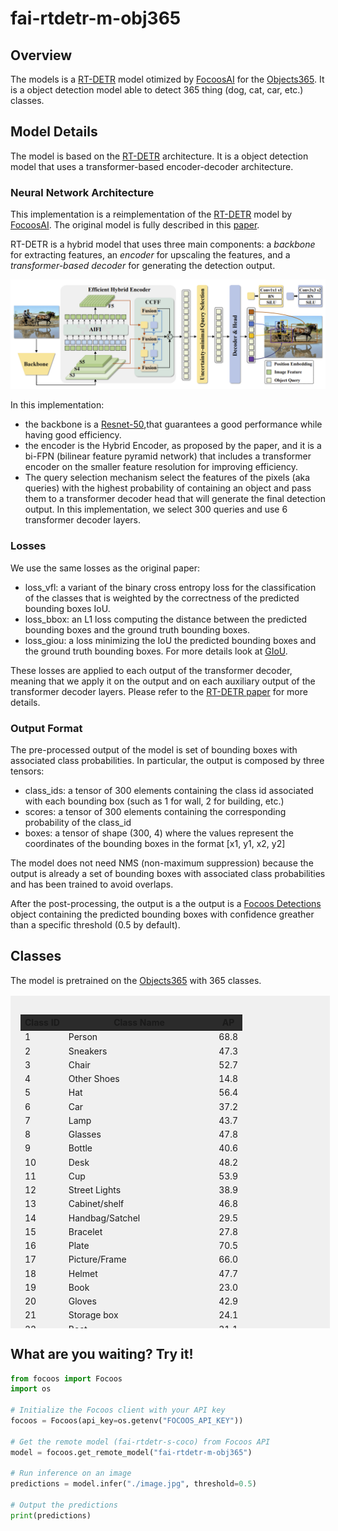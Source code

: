 # fai-rtdetr-m-obj365

## Overview
The models is a [RT-DETR](https://github.com/lyuwenyu/RT-DETR) model otimized by [FocoosAI](https://focoos.ai) for the [Objects365](https://www.objects365.org/overview.html). It is a object detection model able to detect 365 thing (dog, cat, car, etc.) classes.


## Model Details
The model is based on the [RT-DETR](https://github.com/lyuwenyu/RT-DETR) architecture. It is a object detection model that uses a transformer-based encoder-decoder architecture.

### Neural Network Architecture
This implementation is a reimplementation of the [RT-DETR](https://github.com/lyuwenyu/RT-DETR) model by [FocoosAI](https://focoos.ai). The original model is fully described in this [paper](https://arxiv.org/abs/2304.08069).

RT-DETR is a hybrid model that uses three main components: a *backbone* for extracting features, an *encoder* for upscaling the features, and a *transformer-based decoder* for generating the detection output.

![alt text](./rt-detr.png)

In this implementation:

- the backbone is a [Resnet-50](https://github.com/pytorch/vision/blob/main/torchvision/models/resnet.py),that guarantees a good performance while having good efficiency.
- the encoder is the Hybrid Encoder, as proposed by the paper, and it is a bi-FPN (bilinear feature pyramid network) that includes a transformer encoder on the smaller feature resolution for improving efficiency.
- The query selection mechanism select the features of the pixels (aka queries) with the highest probability of containing an object and pass them to a transformer decoder head that will generate the final detection output. In this implementation, we select 300 queries and use 6 transformer decoder layers.

### Losses
We use the same losses as the original paper:

- loss_vfl: a variant of the binary cross entropy loss for the classification of the classes that is weighted by the correctness of the predicted bounding boxes IoU.
- loss_bbox: an L1 loss computing the distance between the predicted bounding boxes and the ground truth bounding boxes.
- loss_giou: a loss minimizing the IoU the predicted bounding boxes and the ground truth bounding boxes. For more details look at [GIoU](https://giou.stanford.edu/).

These losses are applied to each output of the transformer decoder, meaning that we apply it on the output and on each auxiliary output of the transformer decoder layers.
Please refer to the [RT-DETR paper](https://arxiv.org/abs/2304.08069) for more details.

### Output Format
The pre-processed output of the model is set of bounding boxes with associated class probabilities. In particular, the output is composed by three tensors:

- class_ids: a tensor of 300 elements containing the class id associated with each bounding box (such as 1 for wall, 2 for building, etc.)
- scores: a tensor of 300 elements containing the corresponding probability of the class_id
- boxes: a tensor of shape (300, 4) where the values represent the coordinates of the bounding boxes in the format [x1, y1, x2, y2]

The model does not need NMS (non-maximum suppression) because the output is already a set of bounding boxes with associated class probabilities and has been trained to avoid overlaps.

After the post-processing, the output is a the output is a [Focoos Detections](https://github.com/FocoosAI/focoos/blob/4a317a269cb7758ea71b255faeba654d21182083/focoos/ports.py#L179) object containing the predicted bounding boxes with confidence greather than a specific threshold (0.5 by default).

## Classes
The model is pretrained on the [Objects365](https://www.objects365.org/overview.html) with 365 classes.

<div class="class-table" markdown>
  <style>
    .class-table {
      max-height: 500px;
      overflow-y: auto;
      /* border: 1px solid #ccc; */
      /* border-radius: 4px; */
      padding: 1rem;
      margin: 1rem 0;
      background: rgba(0,0,0,0.05);
      width: 95%;
      margin-left: auto;
      margin-right: auto;
    }
    .class-table table {
      width: 100%;
    }
    .class-table thead {
      position: sticky;
      top: 0;
      background: #2b2b2b;
      z-index: 1;
    }
  </style>
<table>
  <thead>
    <tr>
      <th>Class ID</th>
      <th>Class Name</th>
      <th>AP</th>
    </tr>
  </thead>
  <tbody>
  <tr>
      <td>1</td>
      <td>Person</td>
      <td>68.8</td>
    </tr>
    <tr>
      <td>2</td>
      <td>Sneakers</td>
      <td>47.3</td>
    </tr>
    <tr>
      <td>3</td>
      <td>Chair</td>
      <td>52.7</td>
    </tr>
    <tr>
      <td>4</td>
      <td>Other Shoes</td>
      <td>14.8</td>
    </tr>
    <tr>
      <td>5</td>
      <td>Hat</td>
      <td>56.4</td>
    </tr>
    <tr>
      <td>6</td>
      <td>Car</td>
      <td>37.2</td>
    </tr>
    <tr>
      <td>7</td>
      <td>Lamp</td>
      <td>43.7</td>
    </tr>
    <tr>
      <td>8</td>
      <td>Glasses</td>
      <td>47.8</td>
    </tr>
    <tr>
      <td>9</td>
      <td>Bottle</td>
      <td>40.6</td>
    </tr>
    <tr>
      <td>10</td>
      <td>Desk</td>
      <td>48.2</td>
    </tr>
    <tr>
      <td>11</td>
      <td>Cup</td>
      <td>53.9</td>
    </tr>
    <tr>
      <td>12</td>
      <td>Street Lights</td>
      <td>38.9</td>
    </tr>
    <tr>
      <td>13</td>
      <td>Cabinet/shelf</td>
      <td>46.8</td>
    </tr>
    <tr>
      <td>14</td>
      <td>Handbag/Satchel</td>
      <td>29.5</td>
    </tr>
    <tr>
      <td>15</td>
      <td>Bracelet</td>
      <td>27.8</td>
    </tr>
    <tr>
      <td>16</td>
      <td>Plate</td>
      <td>70.5</td>
    </tr>
    <tr>
      <td>17</td>
      <td>Picture/Frame</td>
      <td>66.0</td>
    </tr>
    <tr>
      <td>18</td>
      <td>Helmet</td>
      <td>47.7</td>
    </tr>
    <tr>
      <td>19</td>
      <td>Book</td>
      <td>23.0</td>
    </tr>
    <tr>
      <td>20</td>
      <td>Gloves</td>
      <td>42.9</td>
    </tr>
    <tr>
      <td>21</td>
      <td>Storage box</td>
      <td>24.1</td>
    </tr>
    <tr>
      <td>22</td>
      <td>Boat</td>
      <td>31.1</td>
    </tr>
    <tr>
      <td>23</td>
      <td>Leather Shoes</td>
      <td>29.3</td>
    </tr>
    <tr>
      <td>24</td>
      <td>Flower</td>
      <td>39.6</td>
    </tr>
    <tr>
      <td>25</td>
      <td>Bench</td>
      <td>26.6</td>
    </tr>
    <tr>
      <td>26</td>
      <td>Potted Plant</td>
      <td>42.4</td>
    </tr>
    <tr>
      <td>27</td>
      <td>Bowl/Basin</td>
      <td>57.7</td>
    </tr>
    <tr>
      <td>28</td>
      <td>Flag</td>
      <td>38.6</td>
    </tr>
    <tr>
      <td>29</td>
      <td>Pillow</td>
      <td>56.0</td>
    </tr>
    <tr>
      <td>30</td>
      <td>Boots</td>
      <td>39.8</td>
    </tr>
    <tr>
      <td>31</td>
      <td>Vase</td>
      <td>37.1</td>
    </tr>
    <tr>
      <td>32</td>
      <td>Microphone</td>
      <td>39.1</td>
    </tr>
    <tr>
      <td>33</td>
      <td>Necklace</td>
      <td>30.3</td>
    </tr>
    <tr>
      <td>34</td>
      <td>Ring</td>
      <td>19.5</td>
    </tr>
    <tr>
      <td>35</td>
      <td>SUV</td>
      <td>33.4</td>
    </tr>
    <tr>
      <td>36</td>
      <td>Wine Glass</td>
      <td>68.6</td>
    </tr>
    <tr>
      <td>37</td>
      <td>Belt</td>
      <td>35.8</td>
    </tr>
    <tr>
      <td>38</td>
      <td>Moniter/TV</td>
      <td>75.1</td>
    </tr>
    <tr>
      <td>39</td>
      <td>Backpack</td>
      <td>29.9</td>
    </tr>
    <tr>
      <td>40</td>
      <td>Umbrella</td>
      <td>37.4</td>
    </tr>
    <tr>
      <td>41</td>
      <td>Traffic Light</td>
      <td>39.0</td>
    </tr>
    <tr>
      <td>42</td>
      <td>Speaker</td>
      <td>58.3</td>
    </tr>
    <tr>
      <td>43</td>
      <td>Watch</td>
      <td>47.1</td>
    </tr>
    <tr>
      <td>44</td>
      <td>Tie</td>
      <td>37.0</td>
    </tr>
    <tr>
      <td>45</td>
      <td>Trash bin Can</td>
      <td>49.1</td>
    </tr>
    <tr>
      <td>46</td>
      <td>Slippers</td>
      <td>43.9</td>
    </tr>
    <tr>
      <td>47</td>
      <td>Bicycle</td>
      <td>46.8</td>
    </tr>
    <tr>
      <td>48</td>
      <td>Stool</td>
      <td>48.9</td>
    </tr>
    <tr>
      <td>49</td>
      <td>Barrel/bucket</td>
      <td>39.9</td>
    </tr>
    <tr>
      <td>50</td>
      <td>Van</td>
      <td>30.7</td>
    </tr>
    <tr>
      <td>51</td>
      <td>Couch</td>
      <td>62.5</td>
    </tr>
    <tr>
      <td>52</td>
      <td>Sandals</td>
      <td>43.7</td>
    </tr>
    <tr>
      <td>53</td>
      <td>Bakset</td>
      <td>40.1</td>
    </tr>
    <tr>
      <td>54</td>
      <td>Drum</td>
      <td>54.8</td>
    </tr>
    <tr>
      <td>55</td>
      <td>Pen/Pencil</td>
      <td>29.9</td>
    </tr>
    <tr>
      <td>56</td>
      <td>Bus</td>
      <td>45.3</td>
    </tr>
    <tr>
      <td>57</td>
      <td>Wild Bird</td>
      <td>12.6</td>
    </tr>
    <tr>
      <td>58</td>
      <td>High Heels</td>
      <td>41.9</td>
    </tr>
    <tr>
      <td>59</td>
      <td>Motorcycle</td>
      <td>31.8</td>
    </tr>
    <tr>
      <td>60</td>
      <td>Guitar</td>
      <td>64.7</td>
    </tr>
    <tr>
      <td>61</td>
      <td>Carpet</td>
      <td>59.8</td>
    </tr>
    <tr>
      <td>62</td>
      <td>Cell Phone</td>
      <td>43.8</td>
    </tr>
    <tr>
      <td>63</td>
      <td>Bread</td>
      <td>23.6</td>
    </tr>
    <tr>
      <td>64</td>
      <td>Camera</td>
      <td>32.8</td>
    </tr>
    <tr>
      <td>65</td>
      <td>Canned</td>
      <td>37.4</td>
    </tr>
    <tr>
      <td>66</td>
      <td>Truck</td>
      <td>23.0</td>
    </tr>
    <tr>
      <td>67</td>
      <td>Traffic cone</td>
      <td>44.5</td>
    </tr>
    <tr>
      <td>68</td>
      <td>Cymbal</td>
      <td>55.7</td>
    </tr>
    <tr>
      <td>69</td>
      <td>Lifesaver</td>
      <td>31.2</td>
    </tr>
    <tr>
      <td>70</td>
      <td>Towel</td>
      <td>54.0</td>
    </tr>
    <tr>
      <td>71</td>
      <td>Stuffed Toy</td>
      <td>40.7</td>
    </tr>
    <tr>
      <td>72</td>
      <td>Candle</td>
      <td>30.5</td>
    </tr>
    <tr>
      <td>73</td>
      <td>Sailboat</td>
      <td>55.5</td>
    </tr>
    <tr>
      <td>74</td>
      <td>Laptop</td>
      <td>73.8</td>
    </tr>
    <tr>
      <td>75</td>
      <td>Awning</td>
      <td>27.4</td>
    </tr>
    <tr>
      <td>76</td>
      <td>Bed</td>
      <td>66.1</td>
    </tr>
    <tr>
      <td>77</td>
      <td>Faucet</td>
      <td>41.8</td>
    </tr>
    <tr>
      <td>78</td>
      <td>Tent</td>
      <td>30.8</td>
    </tr>
    <tr>
      <td>79</td>
      <td>Horse</td>
      <td>46.3</td>
    </tr>
    <tr>
      <td>80</td>
      <td>Mirror</td>
      <td>59.0</td>
    </tr>
    <tr>
      <td>81</td>
      <td>Power outlet</td>
      <td>43.1</td>
    </tr>
    <tr>
      <td>82</td>
      <td>Sink</td>
      <td>53.3</td>
    </tr>
    <tr>
      <td>83</td>
      <td>Apple</td>
      <td>22.0</td>
    </tr>
    <tr>
      <td>84</td>
      <td>Air Conditioner</td>
      <td>30.1</td>
    </tr>
    <tr>
      <td>85</td>
      <td>Knife</td>
      <td>46.1</td>
    </tr>
    <tr>
      <td>86</td>
      <td>Hockey Stick</td>
      <td>59.0</td>
    </tr>
    <tr>
      <td>87</td>
      <td>Paddle</td>
      <td>25.5</td>
    </tr>
    <tr>
      <td>88</td>
      <td>Pickup Truck</td>
      <td>45.2</td>
    </tr>
    <tr>
      <td>89</td>
      <td>Fork</td>
      <td>57.7</td>
    </tr>
    <tr>
      <td>90</td>
      <td>Traffic Sign</td>
      <td>30.0</td>
    </tr>
    <tr>
      <td>91</td>
      <td>Ballon</td>
      <td>47.7</td>
    </tr>
    <tr>
      <td>92</td>
      <td>Tripod</td>
      <td>29.7</td>
    </tr>
    <tr>
      <td>93</td>
      <td>Dog</td>
      <td>58.5</td>
    </tr>
    <tr>
      <td>94</td>
      <td>Spoon</td>
      <td>46.7</td>
    </tr>
    <tr>
      <td>95</td>
      <td>Clock</td>
      <td>61.6</td>
    </tr>
    <tr>
      <td>96</td>
      <td>Pot</td>
      <td>44.3</td>
    </tr>
    <tr>
      <td>97</td>
      <td>Cow</td>
      <td>18.7</td>
    </tr>
    <tr>
      <td>98</td>
      <td>Cake</td>
      <td>15.7</td>
    </tr>
    <tr>
      <td>99</td>
      <td>Dinning Table</td>
      <td>46.2</td>
    </tr>
    <tr>
      <td>100</td>
      <td>Sheep</td>
      <td>30.5</td>
    </tr>
    <tr>
      <td>101</td>
      <td>Hanger</td>
      <td>9.9</td>
    </tr>
    <tr>
      <td>102</td>
      <td>Blackboard/Whiteboard</td>
      <td>47.5</td>
    </tr>
    <tr>
      <td>103</td>
      <td>Napkin</td>
      <td>35.5</td>
    </tr>
    <tr>
      <td>104</td>
      <td>Other Fish</td>
      <td>30.4</td>
    </tr>
    <tr>
      <td>105</td>
      <td>Orange/Tangerine</td>
      <td>10.8</td>
    </tr>
    <tr>
      <td>106</td>
      <td>Toiletry</td>
      <td>30.1</td>
    </tr>
    <tr>
      <td>107</td>
      <td>Keyboard</td>
      <td>71.8</td>
    </tr>
    <tr>
      <td>108</td>
      <td>Tomato</td>
      <td>36.4</td>
    </tr>
    <tr>
      <td>109</td>
      <td>Lantern</td>
      <td>47.7</td>
    </tr>
    <tr>
      <td>110</td>
      <td>Machinery Vehicle</td>
      <td>30.5</td>
    </tr>
    <tr>
      <td>111</td>
      <td>Fan</td>
      <td>49.4</td>
    </tr>
    <tr>
      <td>112</td>
      <td>Green Vegetables</td>
      <td>13.2</td>
    </tr>
    <tr>
      <td>113</td>
      <td>Banana</td>
      <td>30.2</td>
    </tr>
    <tr>
      <td>114</td>
      <td>Baseball Glove</td>
      <td>38.8</td>
    </tr>
    <tr>
      <td>115</td>
      <td>Airplane</td>
      <td>60.9</td>
    </tr>
    <tr>
      <td>116</td>
      <td>Mouse</td>
      <td>61.5</td>
    </tr>
    <tr>
      <td>117</td>
      <td>Train</td>
      <td>50.5</td>
    </tr>
    <tr>
      <td>118</td>
      <td>Pumpkin</td>
      <td>53.4</td>
    </tr>
    <tr>
      <td>119</td>
      <td>Soccer</td>
      <td>29.0</td>
    </tr>
    <tr>
      <td>120</td>
      <td>Skiboard</td>
      <td>24.3</td>
    </tr>
    <tr>
      <td>121</td>
      <td>Luggage</td>
      <td>32.5</td>
    </tr>
    <tr>
      <td>122</td>
      <td>Nightstand</td>
      <td>62.3</td>
    </tr>
    <tr>
      <td>123</td>
      <td>Tea pot</td>
      <td>31.7</td>
    </tr>
    <tr>
      <td>124</td>
      <td>Telephone</td>
      <td>45.8</td>
    </tr>
    <tr>
      <td>125</td>
      <td>Trolley</td>
      <td>36.8</td>
    </tr>
    <tr>
      <td>126</td>
      <td>Head Phone</td>
      <td>40.9</td>
    </tr>
    <tr>
      <td>127</td>
      <td>Sports Car</td>
      <td>67.8</td>
    </tr>
    <tr>
      <td>128</td>
      <td>Stop Sign</td>
      <td>49.3</td>
    </tr>
    <tr>
      <td>129</td>
      <td>Dessert</td>
      <td>28.7</td>
    </tr>
    <tr>
      <td>130</td>
      <td>Scooter</td>
      <td>35.5</td>
    </tr>
    <tr>
      <td>131</td>
      <td>Stroller</td>
      <td>42.7</td>
    </tr>
    <tr>
      <td>132</td>
      <td>Crane</td>
      <td>46.0</td>
    </tr>
    <tr>
      <td>133</td>
      <td>Remote</td>
      <td>47.1</td>
    </tr>
    <tr>
      <td>134</td>
      <td>Refrigerator</td>
      <td>70.2</td>
    </tr>
    <tr>
      <td>135</td>
      <td>Oven</td>
      <td>51.9</td>
    </tr>
    <tr>
      <td>136</td>
      <td>Lemon</td>
      <td>33.4</td>
    </tr>
    <tr>
      <td>137</td>
      <td>Duck</td>
      <td>43.3</td>
    </tr>
    <tr>
      <td>138</td>
      <td>Baseball Bat</td>
      <td>40.4</td>
    </tr>
    <tr>
      <td>139</td>
      <td>Surveillance Camera</td>
      <td>24.2</td>
    </tr>
    <tr>
      <td>140</td>
      <td>Cat</td>
      <td>67.5</td>
    </tr>
    <tr>
      <td>141</td>
      <td>Jug</td>
      <td>24.1</td>
    </tr>
    <tr>
      <td>142</td>
      <td>Broccoli</td>
      <td>29.3</td>
    </tr>
    <tr>
      <td>143</td>
      <td>Piano</td>
      <td>41.5</td>
    </tr>
    <tr>
      <td>144</td>
      <td>Pizza</td>
      <td>50.9</td>
    </tr>
    <tr>
      <td>145</td>
      <td>Elephant</td>
      <td>66.9</td>
    </tr>
    <tr>
      <td>146</td>
      <td>Skateboard</td>
      <td>19.0</td>
    </tr>
    <tr>
      <td>147</td>
      <td>Surfboard</td>
      <td>44.0</td>
    </tr>
    <tr>
      <td>148</td>
      <td>Gun</td>
      <td>23.8</td>
    </tr>
    <tr>
      <td>149</td>
      <td>Skating and Skiing shoes</td>
      <td>64.6</td>
    </tr>
    <tr>
      <td>150</td>
      <td>Gas stove</td>
      <td>39.2</td>
    </tr>
    <tr>
      <td>151</td>
      <td>Donut</td>
      <td>45.0</td>
    </tr>
    <tr>
      <td>152</td>
      <td>Bow Tie</td>
      <td>28.8</td>
    </tr>
    <tr>
      <td>153</td>
      <td>Carrot</td>
      <td>15.6</td>
    </tr>
    <tr>
      <td>154</td>
      <td>Toilet</td>
      <td>73.2</td>
    </tr>
    <tr>
      <td>155</td>
      <td>Kite</td>
      <td>44.1</td>
    </tr>
    <tr>
      <td>156</td>
      <td>Strawberry</td>
      <td>24.2</td>
    </tr>
    <tr>
      <td>157</td>
      <td>Other Balls</td>
      <td>36.1</td>
    </tr>
    <tr>
      <td>158</td>
      <td>Shovel</td>
      <td>18.9</td>
    </tr>
    <tr>
      <td>159</td>
      <td>Pepper</td>
      <td>18.5</td>
    </tr>
    <tr>
      <td>160</td>
      <td>Computer Box</td>
      <td>49.3</td>
    </tr>
    <tr>
      <td>161</td>
      <td>Toilet Paper</td>
      <td>39.0</td>
    </tr>
    <tr>
      <td>162</td>
      <td>Cleaning Products</td>
      <td>21.1</td>
    </tr>
    <tr>
      <td>163</td>
      <td>Chopsticks</td>
      <td>40.3</td>
    </tr>
    <tr>
      <td>164</td>
      <td>Microwave</td>
      <td>68.0</td>
    </tr>
    <tr>
      <td>165</td>
      <td>Pigeon</td>
      <td>48.1</td>
    </tr>
    <tr>
      <td>166</td>
      <td>Baseball</td>
      <td>32.6</td>
    </tr>
    <tr>
      <td>167</td>
      <td>Cutting/chopping Board</td>
      <td>40.9</td>
    </tr>
    <tr>
      <td>168</td>
      <td>Coffee Table</td>
      <td>49.8</td>
    </tr>
    <tr>
      <td>169</td>
      <td>Side Table</td>
      <td>34.6</td>
    </tr>
    <tr>
      <td>170</td>
      <td>Scissors</td>
      <td>28.1</td>
    </tr>
    <tr>
      <td>171</td>
      <td>Marker</td>
      <td>20.6</td>
    </tr>
    <tr>
      <td>172</td>
      <td>Pie</td>
      <td>20.8</td>
    </tr>
    <tr>
      <td>173</td>
      <td>Ladder</td>
      <td>34.4</td>
    </tr>
    <tr>
      <td>174</td>
      <td>Snowboard</td>
      <td>36.8</td>
    </tr>
    <tr>
      <td>175</td>
      <td>Cookies</td>
      <td>13.0</td>
    </tr>
    <tr>
      <td>176</td>
      <td>Radiator</td>
      <td>50.3</td>
    </tr>
    <tr>
      <td>177</td>
      <td>Fire Hydrant</td>
      <td>47.6</td>
    </tr>
    <tr>
      <td>178</td>
      <td>Basketball</td>
      <td>32.9</td>
    </tr>
    <tr>
      <td>179</td>
      <td>Zebra</td>
      <td>58.3</td>
    </tr>
    <tr>
      <td>180</td>
      <td>Grape</td>
      <td>10.4</td>
    </tr>
    <tr>
      <td>181</td>
      <td>Giraffe</td>
      <td>64.0</td>
    </tr>
    <tr>
      <td>182</td>
      <td>Potato</td>
      <td>11.0</td>
    </tr>
    <tr>
      <td>183</td>
      <td>Sausage</td>
      <td>25.1</td>
    </tr>
    <tr>
      <td>184</td>
      <td>Tricycle</td>
      <td>27.4</td>
    </tr>
    <tr>
      <td>185</td>
      <td>Violin</td>
      <td>39.6</td>
    </tr>
    <tr>
      <td>186</td>
      <td>Egg</td>
      <td>34.7</td>
    </tr>
    <tr>
      <td>187</td>
      <td>Fire Extinguisher</td>
      <td>47.3</td>
    </tr>
    <tr>
      <td>188</td>
      <td>Candy</td>
      <td>1.9</td>
    </tr>
    <tr>
      <td>189</td>
      <td>Fire Truck</td>
      <td>55.7</td>
    </tr>
    <tr>
      <td>190</td>
      <td>Billards</td>
      <td>63.0</td>
    </tr>
    <tr>
      <td>191</td>
      <td>Converter</td>
      <td>18.0</td>
    </tr>
    <tr>
      <td>192</td>
      <td>Bathtub</td>
      <td>58.8</td>
    </tr>
    <tr>
      <td>193</td>
      <td>Wheelchair</td>
      <td>62.9</td>
    </tr>
    <tr>
      <td>194</td>
      <td>Golf Club</td>
      <td>33.8</td>
    </tr>
    <tr>
      <td>195</td>
      <td>Briefcase</td>
      <td>35.1</td>
    </tr>
    <tr>
      <td>196</td>
      <td>Cucumber</td>
      <td>26.6</td>
    </tr>
    <tr>
      <td>197</td>
      <td>Cigar/Cigarette</td>
      <td>11.2</td>
    </tr>
    <tr>
      <td>198</td>
      <td>Paint Brush</td>
      <td>15.0</td>
    </tr>
    <tr>
      <td>199</td>
      <td>Pear</td>
      <td>5.5</td>
    </tr>
    <tr>
      <td>200</td>
      <td>Heavy Truck</td>
      <td>35.3</td>
    </tr>
    <tr>
      <td>201</td>
      <td>Hamburger</td>
      <td>40.5</td>
    </tr>
    <tr>
      <td>202</td>
      <td>Extractor</td>
      <td>62.7</td>
    </tr>
    <tr>
      <td>203</td>
      <td>Extention Cord</td>
      <td>19.1</td>
    </tr>
    <tr>
      <td>204</td>
      <td>Tong</td>
      <td>16.4</td>
    </tr>
    <tr>
      <td>205</td>
      <td>Tennis Racket</td>
      <td>51.4</td>
    </tr>
    <tr>
      <td>206</td>
      <td>Folder</td>
      <td>8.8</td>
    </tr>
    <tr>
      <td>207</td>
      <td>American Football</td>
      <td>22.6</td>
    </tr>
    <tr>
      <td>208</td>
      <td>earphone</td>
      <td>7.6</td>
    </tr>
    <tr>
      <td>209</td>
      <td>Mask</td>
      <td>36.9</td>
    </tr>
    <tr>
      <td>210</td>
      <td>Kettle</td>
      <td>43.9</td>
    </tr>
    <tr>
      <td>211</td>
      <td>Tennis</td>
      <td>37.3</td>
    </tr>
    <tr>
      <td>212</td>
      <td>Ship</td>
      <td>49.0</td>
    </tr>
    <tr>
      <td>213</td>
      <td>Swing</td>
      <td>48.4</td>
    </tr>
    <tr>
      <td>214</td>
      <td>Coffee Machine</td>
      <td>50.3</td>
    </tr>
    <tr>
      <td>215</td>
      <td>Slide</td>
      <td>46.7</td>
    </tr>
    <tr>
      <td>216</td>
      <td>Carriage</td>
      <td>59.5</td>
    </tr>
    <tr>
      <td>217</td>
      <td>Onion</td>
      <td>7.4</td>
    </tr>
    <tr>
      <td>218</td>
      <td>Green beans</td>
      <td>3.6</td>
    </tr>
    <tr>
      <td>219</td>
      <td>Projector</td>
      <td>48.6</td>
    </tr>
    <tr>
      <td>220</td>
      <td>Frisbee</td>
      <td>33.0</td>
    </tr>
    <tr>
      <td>221</td>
      <td>Washing Machine/Drying Machine</td>
      <td>53.6</td>
    </tr>
    <tr>
      <td>222</td>
      <td>Chicken</td>
      <td>49.5</td>
    </tr>
    <tr>
      <td>223</td>
      <td>Printer</td>
      <td>54.8</td>
    </tr>
    <tr>
      <td>224</td>
      <td>Watermelon</td>
      <td>28.7</td>
    </tr>
    <tr>
      <td>225</td>
      <td>Saxophone</td>
      <td>52.2</td>
    </tr>
    <tr>
      <td>226</td>
      <td>Tissue</td>
      <td>31.6</td>
    </tr>
    <tr>
      <td>227</td>
      <td>Toothbrush</td>
      <td>23.6</td>
    </tr>
    <tr>
      <td>228</td>
      <td>Ice cream</td>
      <td>27.6</td>
    </tr>
    <tr>
      <td>229</td>
      <td>Hotair ballon</td>
      <td>77.2</td>
    </tr>
    <tr>
      <td>230</td>
      <td>Cello</td>
      <td>45.9</td>
    </tr>
    <tr>
      <td>231</td>
      <td>French Fries</td>
      <td>42.7</td>
    </tr>
    <tr>
      <td>232</td>
      <td>Scale</td>
      <td>28.3</td>
    </tr>
    <tr>
      <td>233</td>
      <td>Trophy</td>
      <td>37.6</td>
    </tr>
    <tr>
      <td>234</td>
      <td>Cabbage</td>
      <td>11.9</td>
    </tr>
    <tr>
      <td>235</td>
      <td>Hot dog</td>
      <td>39.9</td>
    </tr>
    <tr>
      <td>236</td>
      <td>Blender</td>
      <td>44.3</td>
    </tr>
    <tr>
      <td>237</td>
      <td>Peach</td>
      <td>6.2</td>
    </tr>
    <tr>
      <td>238</td>
      <td>Rice</td>
      <td>44.3</td>
    </tr>
    <tr>
      <td>239</td>
      <td>Wallet/Purse</td>
      <td>30.4</td>
    </tr>
    <tr>
      <td>240</td>
      <td>Volleyball</td>
      <td>51.2</td>
    </tr>
    <tr>
      <td>241</td>
      <td>Deer</td>
      <td>45.0</td>
    </tr>
    <tr>
      <td>242</td>
      <td>Goose</td>
      <td>17.5</td>
    </tr>
    <tr>
      <td>243</td>
      <td>Tape</td>
      <td>24.0</td>
    </tr>
    <tr>
      <td>244</td>
      <td>Tablet</td>
      <td>39.9</td>
    </tr>
    <tr>
      <td>245</td>
      <td>Cosmetics</td>
      <td>18.8</td>
    </tr>
    <tr>
      <td>246</td>
      <td>Trumpet</td>
      <td>36.7</td>
    </tr>
    <tr>
      <td>247</td>
      <td>Pineapple</td>
      <td>19.1</td>
    </tr>
    <tr>
      <td>248</td>
      <td>Golf Ball</td>
      <td>39.5</td>
    </tr>
    <tr>
      <td>249</td>
      <td>Ambulance</td>
      <td>78.2</td>
    </tr>
    <tr>
      <td>250</td>
      <td>Parking meter</td>
      <td>33.8</td>
    </tr>
    <tr>
      <td>251</td>
      <td>Mango</td>
      <td>0.8</td>
    </tr>
    <tr>
      <td>252</td>
      <td>Key</td>
      <td>3.0</td>
    </tr>
    <tr>
      <td>253</td>
      <td>Hurdle</td>
      <td>33.9</td>
    </tr>
    <tr>
      <td>254</td>
      <td>Fishing Rod</td>
      <td>29.1</td>
    </tr>
    <tr>
      <td>255</td>
      <td>Medal</td>
      <td>22.8</td>
    </tr>
    <tr>
      <td>256</td>
      <td>Flute</td>
      <td>31.9</td>
    </tr>
    <tr>
      <td>257</td>
      <td>Brush</td>
      <td>8.2</td>
    </tr>
    <tr>
      <td>258</td>
      <td>Penguin</td>
      <td>57.5</td>
    </tr>
    <tr>
      <td>259</td>
      <td>Megaphone</td>
      <td>18.8</td>
    </tr>
    <tr>
      <td>260</td>
      <td>Corn</td>
      <td>22.4</td>
    </tr>
    <tr>
      <td>261</td>
      <td>Lettuce</td>
      <td>2.3</td>
    </tr>
    <tr>
      <td>262</td>
      <td>Garlic</td>
      <td>16.8</td>
    </tr>
    <tr>
      <td>263</td>
      <td>Swan</td>
      <td>46.1</td>
    </tr>
    <tr>
      <td>264</td>
      <td>Helicopter</td>
      <td>42.7</td>
    </tr>
    <tr>
      <td>265</td>
      <td>Green Onion</td>
      <td>0.5</td>
    </tr>
    <tr>
      <td>266</td>
      <td>Sandwich</td>
      <td>29.5</td>
    </tr>
    <tr>
      <td>267</td>
      <td>Nuts</td>
      <td>0.6</td>
    </tr>
    <tr>
      <td>268</td>
      <td>Speed Limit Sign</td>
      <td>43.4</td>
    </tr>
    <tr>
      <td>269</td>
      <td>Induction Cooker</td>
      <td>27.3</td>
    </tr>
    <tr>
      <td>270</td>
      <td>Broom</td>
      <td>19.6</td>
    </tr>
    <tr>
      <td>271</td>
      <td>Trombone</td>
      <td>33.0</td>
    </tr>
    <tr>
      <td>272</td>
      <td>Plum</td>
      <td>3.7</td>
    </tr>
    <tr>
      <td>273</td>
      <td>Rickshaw</td>
      <td>24.7</td>
    </tr>
    <tr>
      <td>274</td>
      <td>Goldfish</td>
      <td>14.3</td>
    </tr>
    <tr>
      <td>275</td>
      <td>Kiwi fruit</td>
      <td>8.3</td>
    </tr>
    <tr>
      <td>276</td>
      <td>Router/modem</td>
      <td>14.5</td>
    </tr>
    <tr>
      <td>277</td>
      <td>Poker Card</td>
      <td>31.2</td>
    </tr>
    <tr>
      <td>278</td>
      <td>Toaster</td>
      <td>48.6</td>
    </tr>
    <tr>
      <td>279</td>
      <td>Shrimp</td>
      <td>5.0</td>
    </tr>
    <tr>
      <td>280</td>
      <td>Sushi</td>
      <td>22.3</td>
    </tr>
    <tr>
      <td>281</td>
      <td>Cheese</td>
      <td>21.2</td>
    </tr>
    <tr>
      <td>282</td>
      <td>Notepaper</td>
      <td>9.3</td>
    </tr>
    <tr>
      <td>283</td>
      <td>Cherry</td>
      <td>4.3</td>
    </tr>
    <tr>
      <td>284</td>
      <td>Pliers</td>
      <td>12.2</td>
    </tr>
    <tr>
      <td>285</td>
      <td>CD</td>
      <td>21.1</td>
    </tr>
    <tr>
      <td>286</td>
      <td>Pasta</td>
      <td>36.3</td>
    </tr>
    <tr>
      <td>287</td>
      <td>Hammer</td>
      <td>20.6</td>
    </tr>
    <tr>
      <td>288</td>
      <td>Cue</td>
      <td>46.2</td>
    </tr>
    <tr>
      <td>289</td>
      <td>Avocado</td>
      <td>9.8</td>
    </tr>
    <tr>
      <td>290</td>
      <td>Hamimelon</td>
      <td>2.9</td>
    </tr>
    <tr>
      <td>291</td>
      <td>Flask</td>
      <td>31.2</td>
    </tr>
    <tr>
      <td>292</td>
      <td>Mushroon</td>
      <td>3.1</td>
    </tr>
    <tr>
      <td>293</td>
      <td>Screwdriver</td>
      <td>13.6</td>
    </tr>
    <tr>
      <td>294</td>
      <td>Soap</td>
      <td>19.0</td>
    </tr>
    <tr>
      <td>295</td>
      <td>Recorder</td>
      <td>32.9</td>
    </tr>
    <tr>
      <td>296</td>
      <td>Bear</td>
      <td>46.2</td>
    </tr>
    <tr>
      <td>297</td>
      <td>Eggplant</td>
      <td>8.8</td>
    </tr>
    <tr>
      <td>298</td>
      <td>Board Eraser</td>
      <td>38.7</td>
    </tr>
    <tr>
      <td>299</td>
      <td>Coconut</td>
      <td>10.0</td>
    </tr>
    <tr>
      <td>300</td>
      <td>Tape Measur/ Ruler</td>
      <td>15.0</td>
    </tr>
    <tr>
      <td>301</td>
      <td>Pig</td>
      <td>50.0</td>
    </tr>
    <tr>
      <td>302</td>
      <td>Showerhead</td>
      <td>11.6</td>
    </tr>
    <tr>
      <td>303</td>
      <td>Globe</td>
      <td>57.1</td>
    </tr>
    <tr>
      <td>304</td>
      <td>Chips</td>
      <td>13.7</td>
    </tr>
    <tr>
      <td>305</td>
      <td>Steak</td>
      <td>28.2</td>
    </tr>
    <tr>
      <td>306</td>
      <td>Crosswalk Sign</td>
      <td>48.2</td>
    </tr>
    <tr>
      <td>307</td>
      <td>Stapler</td>
      <td>27.2</td>
    </tr>
    <tr>
      <td>308</td>
      <td>Campel</td>
      <td>55.3</td>
    </tr>
    <tr>
      <td>309</td>
      <td>Formula 1</td>
      <td>59.1</td>
    </tr>
    <tr>
      <td>310</td>
      <td>Pomegranate</td>
      <td>3.9</td>
    </tr>
    <tr>
      <td>311</td>
      <td>Dishwasher</td>
      <td>53.1</td>
    </tr>
    <tr>
      <td>312</td>
      <td>Crab</td>
      <td>11.6</td>
    </tr>
    <tr>
      <td>313</td>
      <td>Hoverboard</td>
      <td>29.9</td>
    </tr>
    <tr>
      <td>314</td>
      <td>Meat ball</td>
      <td>7.6</td>
    </tr>
    <tr>
      <td>315</td>
      <td>Rice Cooker</td>
      <td>30.5</td>
    </tr>
    <tr>
      <td>316</td>
      <td>Tuba</td>
      <td>24.6</td>
    </tr>
    <tr>
      <td>317</td>
      <td>Calculator</td>
      <td>38.0</td>
    </tr>
    <tr>
      <td>318</td>
      <td>Papaya</td>
      <td>4.3</td>
    </tr>
    <tr>
      <td>319</td>
      <td>Antelope</td>
      <td>24.4</td>
    </tr>
    <tr>
      <td>320</td>
      <td>Parrot</td>
      <td>34.1</td>
    </tr>
    <tr>
      <td>321</td>
      <td>Seal</td>
      <td>41.1</td>
    </tr>
    <tr>
      <td>322</td>
      <td>Buttefly</td>
      <td>36.4</td>
    </tr>
    <tr>
      <td>323</td>
      <td>Dumbbell</td>
      <td>8.0</td>
    </tr>
    <tr>
      <td>324</td>
      <td>Donkey</td>
      <td>42.0</td>
    </tr>
    <tr>
      <td>325</td>
      <td>Lion</td>
      <td>33.8</td>
    </tr>
    <tr>
      <td>326</td>
      <td>Urinal</td>
      <td>53.0</td>
    </tr>
    <tr>
      <td>327</td>
      <td>Dolphin</td>
      <td>39.5</td>
    </tr>
    <tr>
      <td>328</td>
      <td>Electric Drill</td>
      <td>24.1</td>
    </tr>
    <tr>
      <td>329</td>
      <td>Hair Dryer</td>
      <td>10.0</td>
    </tr>
    <tr>
      <td>330</td>
      <td>Egg tart</td>
      <td>5.1</td>
    </tr>
    <tr>
      <td>331</td>
      <td>Jellyfish</td>
      <td>40.2</td>
    </tr>
    <tr>
      <td>332</td>
      <td>Treadmill</td>
      <td>43.9</td>
    </tr>
    <tr>
      <td>333</td>
      <td>Lighter</td>
      <td>12.6</td>
    </tr>
    <tr>
      <td>334</td>
      <td>Grapefruit</td>
      <td>1.2</td>
    </tr>
    <tr>
      <td>335</td>
      <td>Game board</td>
      <td>37.3</td>
    </tr>
    <tr>
      <td>336</td>
      <td>Mop</td>
      <td>5.8</td>
    </tr>
    <tr>
      <td>337</td>
      <td>Radish</td>
      <td>0.6</td>
    </tr>
    <tr>
      <td>338</td>
      <td>Baozi</td>
      <td>40.2</td>
    </tr>
    <tr>
      <td>339</td>
      <td>Target</td>
      <td>14.6</td>
    </tr>
    <tr>
      <td>340</td>
      <td>French</td>
      <td>27.3</td>
    </tr>
    <tr>
      <td>341</td>
      <td>Spring Rolls</td>
      <td>29.1</td>
    </tr>
    <tr>
      <td>342</td>
      <td>Monkey</td>
      <td>37.8</td>
    </tr>
    <tr>
      <td>343</td>
      <td>Rabbit</td>
      <td>36.4</td>
    </tr>
    <tr>
      <td>344</td>
      <td>Pencil Case</td>
      <td>22.8</td>
    </tr>
    <tr>
      <td>345</td>
      <td>Yak</td>
      <td>37.7</td>
    </tr>
    <tr>
      <td>346</td>
      <td>Red Cabbage</td>
      <td>7.1</td>
    </tr>
    <tr>
      <td>347</td>
      <td>Binoculars</td>
      <td>15.7</td>
    </tr>
    <tr>
      <td>348</td>
      <td>Asparagus</td>
      <td>4.1</td>
    </tr>
    <tr>
      <td>349</td>
      <td>Barbell</td>
      <td>17.1</td>
    </tr>
    <tr>
      <td>350</td>
      <td>Scallop</td>
      <td>12.4</td>
    </tr>
    <tr>
      <td>351</td>
      <td>Noddles</td>
      <td>21.1</td>
    </tr>
    <tr>
      <td>352</td>
      <td>Comb</td>
      <td>14.1</td>
    </tr>
    <tr>
      <td>353</td>
      <td>Dumpling</td>
      <td>5.2</td>
    </tr>
    <tr>
      <td>354</td>
      <td>Oyster</td>
      <td>17.6</td>
    </tr>
    <tr>
      <td>355</td>
      <td>Table Teniis paddle</td>
      <td>22.2</td>
    </tr>
    <tr>
      <td>356</td>
      <td>Cosmetics Brush/Eyeliner Pencil</td>
      <td>40.3</td>
    </tr>
    <tr>
      <td>357</td>
      <td>Chainsaw</td>
      <td>13.8</td>
    </tr>
    <tr>
      <td>358</td>
      <td>Eraser</td>
      <td>16.4</td>
    </tr>
    <tr>
      <td>359</td>
      <td>Lobster</td>
      <td>18.0</td>
    </tr>
    <tr>
      <td>360</td>
      <td>Durian</td>
      <td>33.7</td>
    </tr>
    <tr>
      <td>361</td>
      <td>Okra</td>
      <td>0.1</td>
    </tr>
    <tr>
      <td>362</td>
      <td>Lipstick</td>
      <td>36.3</td>
    </tr>
    <tr>
      <td>363</td>
      <td>Cosmetics Mirror</td>
      <td>8.2</td>
    </tr>
    <tr>
      <td>364</td>
      <td>Curling</td>
      <td>44.7</td>
    </tr>
    <tr>
      <td>365</td>
      <td>Table Tennis</td>
      <td>25.1</td>
    </tr>
  </tbody>
</table>

</div>


## What are you waiting? Try it!
```python
from focoos import Focoos
import os

# Initialize the Focoos client with your API key
focoos = Focoos(api_key=os.getenv("FOCOOS_API_KEY"))

# Get the remote model (fai-rtdetr-s-coco) from Focoos API
model = focoos.get_remote_model("fai-rtdetr-m-obj365")

# Run inference on an image
predictions = model.infer("./image.jpg", threshold=0.5)

# Output the predictions
print(predictions)
```
